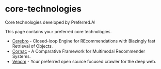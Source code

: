 # core-technologies
Core technologies developed by Preferred.AI

This page contains your preferred core technologies.

* [Cerebro](https://cerebro.preferred.ai/) - Closed-loop Engine for REcommendations with Blazingly fast Retrieval of Objects.
* [Cornac](https://cornac.preferred.ai/) - A Comparative Framework for Multimodal Recommender Systems.
* [Venom](https://venom.preferred.ai/) - Your preferred open source focused crawler for the deep web.
